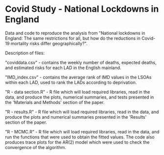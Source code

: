 # Covid Study - National Lockdowns in England
Data and code to reproduce the analysis from "National lockdowns in England: The same restrictions for all, but how do the reductions in Covid-19 mortality risks differ geographically?".

Description of files:  

"coviddata.csv" - contains the weekly number of deaths, expected deaths, and estimated risks for each LAD in the English mainland. 

"IMD_index.csv" - contains the average rank of IMD values in the LSOAs within each LAD, used to rank the LADs according to deprivation.

"R - data section.R" - R file which will load required libraries, read in the data, and produce the plots, numerical summaries, and tests presented in the 'Materials and Methods' section of the paper.  

"R - results.R" - R file which will load required libraries, read in the data, and produce the plots and numerical summaries presented in the 'Results' section of the paper.  

"R - MCMC.R" - R file which will load required libraries, read in the data, and run the functions that were used to obtain the fitted values. The code also produces trace plots for the AR(2) model which were used to check the convergence of the algorithm.  

